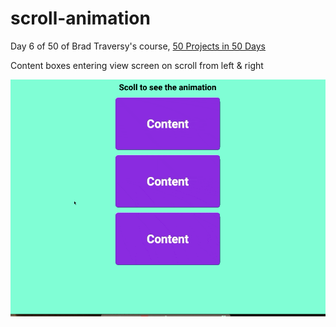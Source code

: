 # scroll-animation

Day 6 of 50 of Brad Traversy's course, [50 Projects in 50 Days](https://www.udemy.com/share/103PjeBEQfcFlVQHo=/) 

Content boxes entering view screen on scroll from left & right

![Scroll Animation gif](./scroll-animation.gif)
